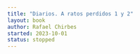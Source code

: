 ```yaml
---
title: "Diarios. A ratos perdidos 1 y 2"
layout: book
author: Rafael Chirbes
started: 2023-10-01
status: stopped
---
```

